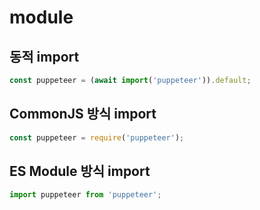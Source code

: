 # module

## 동적 import

```js
const puppeteer = (await import('puppeteer')).default;
```

## CommonJS 방식 import

```js
const puppeteer = require('puppeteer');
```

## ES Module 방식 import

```js
import puppeteer from 'puppeteer';
```

